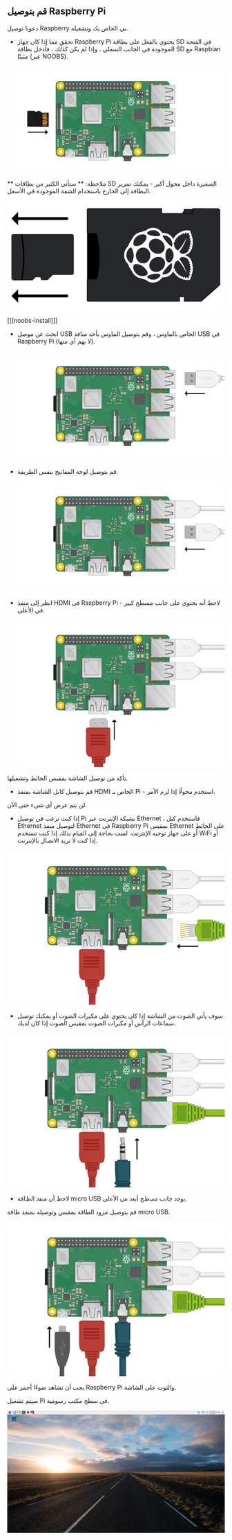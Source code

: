 ## قم بتوصيل Raspberry Pi

دعونا توصيل Raspberry بي الخاص بك وتشغيله.

+ تحقق مما إذا كان جهاز Raspberry Pi يحتوي بالفعل على بطاقة SD في الفتحة الموجودة في الجانب السفلي ، وإذا لم يكن كذلك ، فأدخل بطاقة SD مع Raspbian مثبتًا (عبر NOOBS).
    
    ![لقطة الشاشة](images/pi-sd.png)

** ملاحظة: ** ستأتي الكثير من بطاقات SD الصغيرة داخل محول أكبر - يمكنك تمرير البطاقة إلى الخارج باستخدام الشفة الموجودة في الأسفل.

![حامل بطاقة sd](images/sd-card-holder.png)

[[[noobs-install]]]

+ ابحث عن موصل USB الخاص بالماوس ، وقم بتوصيل الماوس بأحد منافذ USB في Raspberry Pi (لا يهم أي منها).
    
    ![لقطة الشاشة](images/pi-mouse.png)

+ قم بتوصيل لوحة المفاتيح بنفس الطريقة.
    
    ![لقطة الشاشة](images/pi-keyboard.png)

+ انظر إلى منفذ HDMI في Raspberry Pi - لاحظ أنه يحتوي على جانب مسطح كبير في الأعلى.
    
    ![لقطة الشاشة](images/pi-hdmi.png)

تأكد من توصيل الشاشة بمقبس الحائط وتشغيلها.

+ قم بتوصيل كابل الشاشة بمنفذ HDMI الخاص بـ Pi - استخدم محولًا إذا لزم الأمر.

لن يتم عرض أي شيء حتى الآن.

+ إذا كنت ترغب في توصيل Pi بشبكة الإنترنت عبر Ethernet ، فاستخدم كبل Ethernet لتوصيل منفذ Ethernet في Raspberry Pi بمقبس Ethernet على الحائط أو على جهاز توجيه الإنترنت. لست بحاجة إلى القيام بذلك إذا كنت تستخدم WiFi أو إذا كنت لا تريد الاتصال بالإنترنت.

![ethernet](images/pi-ethernet.png)

+ سوف يأتي الصوت من الشاشة إذا كان يحتوي على مكبرات الصوت أو يمكنك توصيل سماعات الرأس أو مكبرات الصوت بمقبس الصوت إذا كان لديك.

![headphones](images/pi-headphones.png)

+ ﻻﺣظ أن ﻣﻧﻔذ اﻟطﺎﻗﺔ micro USB ﯾوﺟد ﺟﺎﻧب ﻣﺳطﺢ أﺑﻌد ﻣن اﻷﻋﻟﯽ.

قم بتوصيل مزود الطاقة بمقبس وتوصيله بمنفذ طاقة micro USB.

![screenshot](images/pi-power.png)

يجب أن تشاهد ضوءًا أحمر على Raspberry Pi والتوت على الشاشة.

سيتم تشغيل Pi في سطح مكتب رسومية.

![screenshot](images/pi-desktop.png)